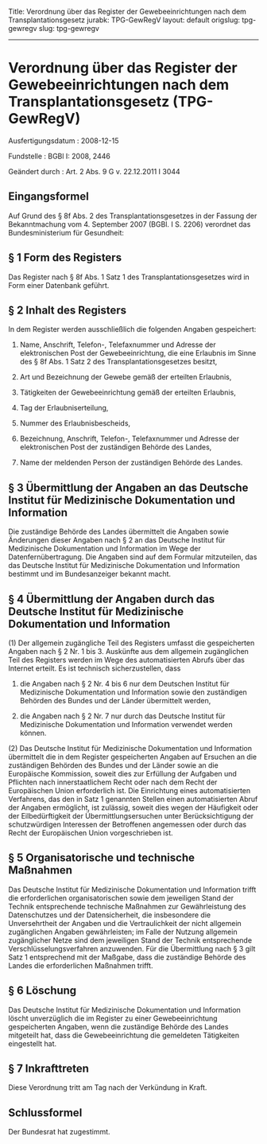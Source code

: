 Title: Verordnung über das Register der Gewebeeinrichtungen nach dem Transplantationsgesetz
jurabk: TPG-GewRegV
layout: default
origslug: tpg-gewregv
slug: tpg-gewregv

---

# Verordnung über das Register der Gewebeeinrichtungen nach dem Transplantationsgesetz (TPG-GewRegV)

Ausfertigungsdatum
:   2008-12-15

Fundstelle
:   BGBl I: 2008, 2446

Geändert durch
:   Art. 2 Abs. 9 G v. 22.12.2011 I 3044


## Eingangsformel

Auf Grund des § 8f Abs. 2 des Transplantationsgesetzes in der Fassung
der Bekanntmachung vom 4. September 2007 (BGBl. I S. 2206) verordnet
das Bundesministerium für Gesundheit:


## § 1 Form des Registers

Das Register nach § 8f Abs. 1 Satz 1 des Transplantationsgesetzes wird
in Form einer Datenbank geführt.


## § 2 Inhalt des Registers

In dem Register werden ausschließlich die folgenden Angaben
gespeichert:

1.  Name, Anschrift, Telefon-, Telefaxnummer und Adresse der
    elektronischen Post der Gewebeeinrichtung, die eine Erlaubnis im Sinne
    des § 8f Abs. 1 Satz 2 des Transplantationsgesetzes besitzt,


2.  Art und Bezeichnung der Gewebe gemäß der erteilten Erlaubnis,


3.  Tätigkeiten der Gewebeeinrichtung gemäß der erteilten Erlaubnis,


4.  Tag der Erlaubniserteilung,


5.  Nummer des Erlaubnisbescheids,


6.  Bezeichnung, Anschrift, Telefon-, Telefaxnummer und Adresse der
    elektronischen Post der zuständigen Behörde des Landes,


7.  Name der meldenden Person der zuständigen Behörde des Landes.





## § 3 Übermittlung der Angaben an das Deutsche Institut für Medizinische Dokumentation und Information

Die zuständige Behörde des Landes übermittelt die Angaben sowie
Änderungen dieser Angaben nach § 2 an das Deutsche Institut für
Medizinische Dokumentation und Information im Wege der
Datenfernübertragung. Die Angaben sind auf dem Formular mitzuteilen,
das das Deutsche Institut für Medizinische Dokumentation und
Information bestimmt und im Bundesanzeiger bekannt macht.


## § 4 Übermittlung der Angaben durch das Deutsche Institut für Medizinische Dokumentation und Information

(1) Der allgemein zugängliche Teil des Registers umfasst die
gespeicherten Angaben nach § 2 Nr. 1 bis 3. Auskünfte aus dem
allgemein zugänglichen Teil des Registers werden im Wege des
automatisierten Abrufs über das Internet erteilt. Es ist technisch
sicherzustellen, dass

1.  die Angaben nach § 2 Nr. 4 bis 6 nur dem Deutschen Institut für
    Medizinische Dokumentation und Information sowie den zuständigen
    Behörden des Bundes und der Länder übermittelt werden,


2.  die Angaben nach § 2 Nr. 7 nur durch das Deutsche Institut für
    Medizinische Dokumentation und Information verwendet werden können.




(2) Das Deutsche Institut für Medizinische Dokumentation und
Information übermittelt die in dem Register gespeicherten Angaben auf
Ersuchen an die zuständigen Behörden des Bundes und der Länder sowie
an die Europäische Kommission, soweit dies zur Erfüllung der Aufgaben
und Pflichten nach innerstaatlichem Recht oder nach dem Recht der
Europäischen Union erforderlich ist. Die Einrichtung eines
automatisierten Verfahrens, das den in Satz 1 genannten Stellen einen
automatisierten Abruf der Angaben ermöglicht, ist zulässig, soweit
dies wegen der Häufigkeit oder der Eilbedürftigkeit der
Übermittlungsersuchen unter Berücksichtigung der schutzwürdigen
Interessen der Betroffenen angemessen oder durch das Recht der
Europäischen Union vorgeschrieben ist.


## § 5 Organisatorische und technische Maßnahmen

Das Deutsche Institut für Medizinische Dokumentation und Information
trifft die erforderlichen organisatorischen sowie dem jeweiligen Stand
der Technik entsprechende technische Maßnahmen zur Gewährleistung des
Datenschutzes und der Datensicherheit, die insbesondere die
Unversehrtheit der Angaben und die Vertraulichkeit der nicht allgemein
zugänglichen Angaben gewährleisten; im Falle der Nutzung allgemein
zugänglicher Netze sind dem jeweiligen Stand der Technik entsprechende
Verschlüsselungsverfahren anzuwenden. Für die Übermittlung nach § 3
gilt Satz 1 entsprechend mit der Maßgabe, dass die zuständige Behörde
des Landes die erforderlichen Maßnahmen trifft.


## § 6 Löschung

Das Deutsche Institut für Medizinische Dokumentation und Information
löscht unverzüglich die im Register zu einer Gewebeeinrichtung
gespeicherten Angaben, wenn die zuständige Behörde des Landes
mitgeteilt hat, dass die Gewebeeinrichtung die gemeldeten Tätigkeiten
eingestellt hat.


## § 7 Inkrafttreten

Diese Verordnung tritt am Tag nach der Verkündung in Kraft.


## Schlussformel

Der Bundesrat hat zugestimmt.

